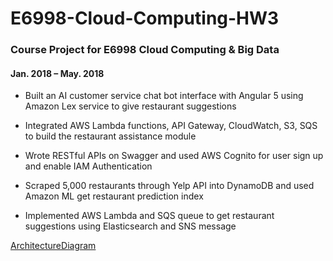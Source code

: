 # E6998-Cloud-Computing-HW3

### Course Project for E6998 Cloud Computing & Big Data
#### Jan. 2018 – May. 2018

- Built an AI customer service chat bot interface with Angular 5 using Amazon Lex service to give restaurant suggestions

- Integrated AWS Lambda functions, API Gateway, CloudWatch, S3, SQS to build the restaurant assistance module

- Wrote RESTful APIs on Swagger and used AWS Cognito for user sign up and enable IAM Authentication

- Scraped 5,000 restaurants through Yelp API into DynamoDB and used Amazon ML get restaurant prediction index 

- Implemented AWS Lambda and SQS queue to get restaurant suggestions using Elasticsearch and  SNS message

[ArchitectureDiagram](ArchitectureDiagram.png)
